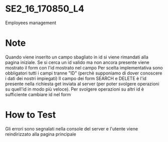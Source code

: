 # SE2_16_170850_L4
Employees management

# Note
Quando viene inserito un campo sbagliato in id si viene rimandati alla pagina iniziale.
Se si cerca un id valido ma non ancora presente viene mostrato il form con l'id mostrato nel campo
Per scelta implementativa sono obbligatori tutti i campi tranne "ID" (perchè supponiamo di dover conoscere i dati dei nostri impiegati)
Il campo dei form SEARCH e DELETE è l'id presente nella richiesta get inviata al server (per poter svolgere operazioni su quell'id in modo più veloce). Per svolgere operazioni su altri id è sufficiente cambiare id nel form

# How to Test
Gli errori sono segnalati nella console del server e l'utente viene reindirizzato alla pagina principale
